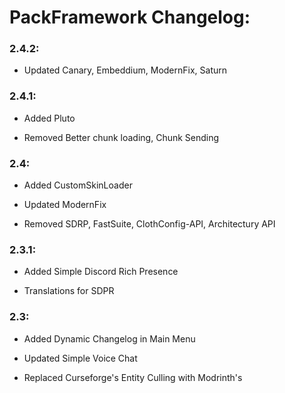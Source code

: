 # PackFramework Changelog:

### 2.4.2:
- Updated Canary,
Embeddium, ModernFix,
Saturn

### 2.4.1:
- Added Pluto

- Removed Better chunk
loading, Chunk Sending

### 2.4:
- Added CustomSkinLoader

- Updated ModernFix

- Removed SDRP, FastSuite,
ClothConfig-API, Architectury
API

### 2.3.1:
- Added Simple Discord Rich
Presence

- Translations for SDPR

### 2.3:
- Added Dynamic Changelog
in Main Menu

- Updated Simple Voice Chat

- Replaced Curseforge's
Entity Culling with Modrinth's
